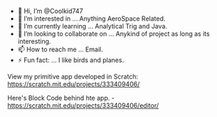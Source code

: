- 👋 Hi, I’m @Coolkid747
- 👀 I’m interested in ... Anything AeroSpace Related.
- 🌱 I’m currently learning ... Analytical Trig and Java.
- 💞️ I’m looking to collaborate on ... Anykind of project as long as its interesting.
- 📫 How to reach me ... Email.
- ⚡ Fun fact: ... I like birds and planes.

<!---
Coolkid747/Coolkid747 is a ✨ special ✨ repository because its `README.md` (this file) appears on your GitHub profile.
You can click the Preview link to take a look at your changes.
--->

View my primitive app developed in Scratch: https://scratch.mit.edu/projects/333409406/  

  Here's Block Code behind hte app. - https://scratch.mit.edu/projects/333409406/editor/
